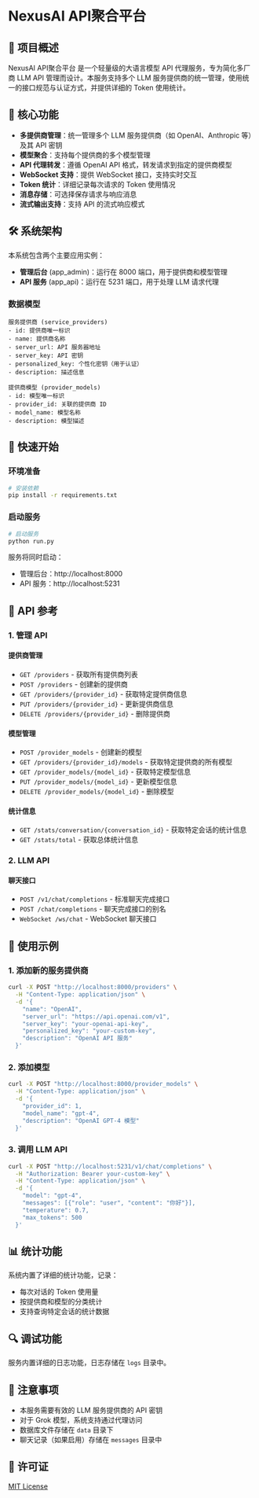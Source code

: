 # NexusAI API聚合平台

## 📌 项目概述
NexusAI API聚合平台 是一个轻量级的大语言模型 API 代理服务，专为简化多厂商 LLM API 管理而设计。本服务支持多个 LLM 服务提供商的统一管理，使用统一的接口规范与认证方式，并提供详细的 Token 使用统计。

## 🌟 核心功能

- **多提供商管理**：统一管理多个 LLM 服务提供商（如 OpenAI、Anthropic 等）及其 API 密钥
- **模型聚合**：支持每个提供商的多个模型管理
- **API 代理转发**：遵循 OpenAI API 格式，转发请求到指定的提供商模型
- **WebSocket 支持**：提供 WebSocket 接口，支持实时交互
- **Token 统计**：详细记录每次请求的 Token 使用情况
- **消息存储**：可选择保存请求与响应消息
- **流式输出支持**：支持 API 的流式响应模式

## 🛠️ 系统架构

本系统包含两个主要应用实例：
- **管理后台** (app_admin)：运行在 8000 端口，用于提供商和模型管理
- **API 服务** (app_api)：运行在 5231 端口，用于处理 LLM 请求代理

### 数据模型

```
服务提供商 (service_providers)
- id: 提供商唯一标识
- name: 提供商名称
- server_url: API 服务器地址
- server_key: API 密钥
- personalized_key: 个性化密钥（用于认证）
- description: 描述信息

提供商模型 (provider_models)
- id: 模型唯一标识
- provider_id: 关联的提供商 ID
- model_name: 模型名称
- description: 模型描述
```

## 🚀 快速开始

### 环境准备

```bash
# 安装依赖
pip install -r requirements.txt
```

### 启动服务

```bash
# 启动服务
python run.py
```

服务将同时启动：
- 管理后台：http://localhost:8000
- API 服务：http://localhost:5231

## 📡 API 参考

### 1. 管理 API

#### 提供商管理
- `GET /providers` - 获取所有提供商列表
- `POST /providers` - 创建新的提供商
- `GET /providers/{provider_id}` - 获取特定提供商信息
- `PUT /providers/{provider_id}` - 更新提供商信息
- `DELETE /providers/{provider_id}` - 删除提供商

#### 模型管理
- `POST /provider_models` - 创建新的模型
- `GET /providers/{provider_id}/models` - 获取特定提供商的所有模型
- `GET /provider_models/{model_id}` - 获取特定模型信息
- `PUT /provider_models/{model_id}` - 更新模型信息
- `DELETE /provider_models/{model_id}` - 删除模型

#### 统计信息
- `GET /stats/conversation/{conversation_id}` - 获取特定会话的统计信息
- `GET /stats/total` - 获取总体统计信息

### 2. LLM API

#### 聊天接口
- `POST /v1/chat/completions` - 标准聊天完成接口
- `POST /chat/completions` - 聊天完成接口的别名
- `WebSocket /ws/chat` - WebSocket 聊天接口

## 🧩 使用示例

### 1. 添加新的服务提供商

```bash
curl -X POST "http://localhost:8000/providers" \
  -H "Content-Type: application/json" \
  -d '{
    "name": "OpenAI",
    "server_url": "https://api.openai.com/v1",
    "server_key": "your-openai-api-key",
    "personalized_key": "your-custom-key",
    "description": "OpenAI API 服务"
  }'
```

### 2. 添加模型

```bash
curl -X POST "http://localhost:8000/provider_models" \
  -H "Content-Type: application/json" \
  -d '{
    "provider_id": 1,
    "model_name": "gpt-4",
    "description": "OpenAI GPT-4 模型"
  }'
```

### 3. 调用 LLM API

```bash
curl -X POST "http://localhost:5231/v1/chat/completions" \
  -H "Authorization: Bearer your-custom-key" \
  -H "Content-Type: application/json" \
  -d '{
    "model": "gpt-4",
    "messages": [{"role": "user", "content": "你好"}],
    "temperature": 0.7,
    "max_tokens": 500
  }'
```

## 📊 统计功能

系统内置了详细的统计功能，记录：
- 每次对话的 Token 使用量
- 按提供商和模型的分类统计
- 支持查询特定会话的统计数据

## 🔍 调试功能

服务内置详细的日志功能，日志存储在 `logs` 目录中。

## 📝 注意事项

- 本服务需要有效的 LLM 服务提供商的 API 密钥
- 对于 Grok 模型，系统支持通过代理访问
- 数据库文件存储在 `data` 目录下
- 聊天记录（如果启用）存储在 `messages` 目录中

## 📄 许可证

[MIT License](LICENSE)
